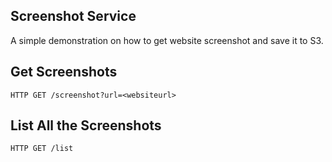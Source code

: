 Screenshot Service
----------------------
A simple demonstration on how to get website screenshot and save it to S3.

Get Screenshots
---------------
`HTTP GET /screenshot?url=<websiteurl>`

List All the Screenshots
------------------------
`HTTP GET /list`
